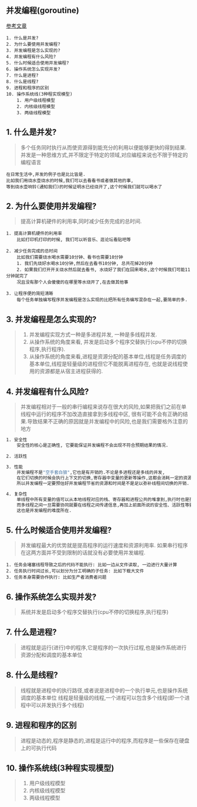 ## 并发编程(goroutine)

[参考文章](https://mingyangshang.github.io/2016/01/09/%E5%B9%B6%E5%8F%91%E7%BC%96%E7%A8%8B/)

```
1. 什么是并发?
2. 为什么要使用并发编程?
3. 并发编程是怎么实现的?
4. 并发编程有什么风险?
5. 什么时候适合使用并发编程?
6. 操作系统怎么实现并发?
7. 什么是进程?
8. 什么是线程?
9. 进程和程序的区别
10. 操作系统线(3种程实现模型)
    1. 用户级线程模型
    2. 内核级线程模型
    3. 两级线程模型
```

## 1. 什么是并发?
> 多个任务同时执行从而使资源得到能充分的利用以便能够更快的得到结果.并发是一种思维方式,并不限定于特定的领域,对应编程来说也不限于特定的编程语言
```
在日常生活中,并发的例子也是比比皆是.
比如我们用烧水壶烧水的时候,我们可以去看看书或者做其他的事,
等到烧水壶响铃(通知我们)的时候证明水已经烧开了,这个时候我们就可以喝水了
```

## 2. 为什么要使用并发编程?
> 提高计算机硬件的利用率,同时减少任务完成的总时间.
```
1. 提高计算机硬件的利用率
    比如打印机打印的时候, 我们可以听音乐、逛论坛看贴吧等
    
2. 减少任务完成的总时间
    比如我们需要烧水喝水需要10分钟、看书也需要10分钟
    1. 我们先烧好水喝水10分钟,然后在去看书10分钟, 总共花掉20分钟
    2. 如果我们打开开关烧水然后就去看书, 水烧好了我们在回来喝水,这个时候我们可能11分钟就完了
    况且没有那个人会傻傻的在哪里等水烧开了,在去做其他事
    
3. 让程序便的简短清晰
    每个任务单独编写程序并发编程是怎么实现的比把所有任务编写混杂在一起,要简单的多.
```

## 3. 并发编程是怎么实现的?
> 1. 并发编程实现方式一种是多进程并发, 一种是多线程并发.
> 2. 从操作系统的角度来看, 并发是启动多个程序交替执行(cpu不停的切换程序,执行程序).
> 3. 从操作系统的角度来看,进程是资源分配的基本单位,线程是任务调度的基本单位,线程是轻量级的进程但它不能脱离进程存在,
> 也就是说线程使用的资源都是从宿主进程获得的.

## 4. 并发编程有什么风险?
> 并发编程相对于一般的串行编程来说存在很大的风险,如果把我们之前在单线程中运行的程序不加改造直接拿到多线程中区,
> 很有可能不会有正确的结果.导致结果不正确的原因就是并发编程中的风险,也是我们需要格外注意的地方
```sh
1. 安全性
    安全性的核心是正确性, 它要能保证并发编程不会出现不符合预期结果的情况.
    
2. 活跃性
    
3. 性能
    并发编程不是"空手套白狼",它也是有开销的.不论是多进程还是多线的并发,
    在它们切换的时候会执行上下文的切换,寄存器中变量的更新等操作,这都会消耗一定的资源和时间,
    所以并发编程一定要预估好并发编程节省的资源和时间是不是足以弥补线程间切换的开销.

4. 复杂性
    单线程中所有变量的值可以从本地线程对应的栈、寄存器和进程公共的堆拿到,执行时也是孤军奋战,所以不需要和别人打交道,
    而多线程之间一旦需要协同就要在线程之间传递信息,再加上前面所说的安全性、活跃性等要求,这一整套多线程的并发会大大提高程序的复杂性,
    这也是并发编程的难度所在.
```

## 5. 什么时候适合使用并发编程?
> 并发编程最大的优势就是提高程序的运行速度和资源利用率.
> 如果串行程序在这两方面并不受到限制的话就没有必要使用并发编程.

```
1. 任务会堵塞线程导致之后的代码不能执行: 比如一边从文件读取, 一边进行大量计算
2. 任务执行时间过长,可以划分为分工明确的子任务: 比如下载大文件 
3. 任务本身需要协作执行: 比如生产者消费者问题

```

## 6. 操作系统怎么实现并发?
> 系统并发是启动多个程序交替执行(cpu不停的切换程序,执行程序)

## 7. 什么是进程?
> 进程就是运行(进行)中的程序,它是程序的一次执行过程,也是操作系统进行资源分配和调度的基本单位

## 8. 什么是线程?
> 线程就是进程中的执行路径,或者说是进程中的一个执行单元,也是操作系统调度的基本单位
> 线程是轻量级的线程,一个进程可以包含多个线程(即一个进程中可以并发执行多个线程)

## 9. 进程和程序的区别
> 进程是动态的,程序是静态的,进程是运行中的程序,而程序是一些保存在硬盘上的可执行代码

## 10. 操作系统线(3种程实现模型)
> 1. 用户级线程模型
> 2. 内核级线程模型
> 3. 两级线程模型